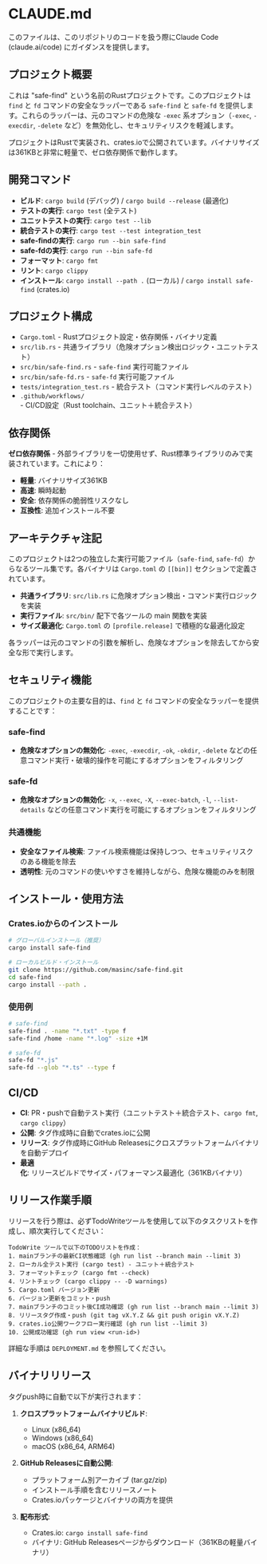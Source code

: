 # CLAUDE.md

このファイルは、このリポジトリのコードを扱う際にClaude Code (claude.ai/code)
にガイダンスを提供します。

## プロジェクト概要

これは "safe-find" という名前のRustプロジェクトです。このプロジェクトは `find` と `fd` コマンドの安全なラッパーである `safe-find` と `safe-fd` を提供します。これらのラッパーは、元のコマンドの危険な `-exec` 系オプション（`-exec`, `-execdir`, `-delete` など）を無効化し、セキュリティリスクを軽減します。

プロジェクトはRustで実装され、crates.ioで公開されています。バイナリサイズは361KBと非常に軽量で、ゼロ依存関係で動作します。

## 開発コマンド

- **ビルド**: `cargo build` (デバッグ) / `cargo build --release` (最適化)
- **テストの実行**: `cargo test` (全テスト)
- **ユニットテストの実行**: `cargo test --lib`
- **統合テストの実行**: `cargo test --test integration_test`
- **safe-findの実行**: `cargo run --bin safe-find`
- **safe-fdの実行**: `cargo run --bin safe-fd`
- **フォーマット**: `cargo fmt`
- **リント**: `cargo clippy`
- **インストール**: `cargo install --path .` (ローカル) / `cargo install safe-find` (crates.io)

## プロジェクト構成

- `Cargo.toml` - Rustプロジェクト設定・依存関係・バイナリ定義
- `src/lib.rs` - 共通ライブラリ（危険オプション検出ロジック・ユニットテスト）
- `src/bin/safe-find.rs` - `safe-find` 実行可能ファイル
- `src/bin/safe-fd.rs` - `safe-fd` 実行可能ファイル
- `tests/integration_test.rs` - 統合テスト（コマンド実行レベルのテスト）
- `.github/workflows/` - CI/CD設定（Rust toolchain、ユニット＋統合テスト）

## 依存関係

**ゼロ依存関係** - 外部ライブラリを一切使用せず、Rust標準ライブラリのみで実装されています。これにより：

- **軽量**: バイナリサイズ361KB
- **高速**: 瞬時起動
- **安全**: 依存関係の脆弱性リスクなし
- **互換性**: 追加インストール不要

## アーキテクチャ注記

このプロジェクトは2つの独立した実行可能ファイル（`safe-find`, `safe-fd`）からなるツール集です。各バイナリは `Cargo.toml` の `[[bin]]` セクションで定義されています。

- **共通ライブラリ**: `src/lib.rs` に危険オプション検出・コマンド実行ロジックを実装
- **実行ファイル**: `src/bin/` 配下で各ツールの main 関数を実装
- **サイズ最適化**: `Cargo.toml` の `[profile.release]` で積極的な最適化設定

各ラッパーは元のコマンドの引数を解析し、危険なオプションを除去してから安全な形で実行します。

## セキュリティ機能

このプロジェクトの主要な目的は、`find` と `fd`
コマンドの安全なラッパーを提供することです：

### safe-find

- **危険なオプションの無効化**: `-exec`, `-execdir`, `-ok`, `-okdir`, `-delete`
  などの任意コマンド実行・破壊的操作を可能にするオプションをフィルタリング

### safe-fd

- **危険なオプションの無効化**: `-x`, `--exec`, `-X`, `--exec-batch`, `-l`,
  `--list-details` などの任意コマンド実行を可能にするオプションをフィルタリング

### 共通機能

- **安全なファイル検索**:
  ファイル検索機能は保持しつつ、セキュリティリスクのある機能を除去
- **透明性**: 元のコマンドの使いやすさを維持しながら、危険な機能のみを制限

## インストール・使用方法

### Crates.ioからのインストール

```bash
# グローバルインストール（推奨）
cargo install safe-find

# ローカルビルド・インストール
git clone https://github.com/masinc/safe-find.git
cd safe-find
cargo install --path .
```

### 使用例

```bash
# safe-find
safe-find . -name "*.txt" -type f
safe-find /home -name "*.log" -size +1M

# safe-fd
safe-fd "*.js"
safe-fd --glob "*.ts" --type f
```

## CI/CD

- **CI**: PR・pushで自動テスト実行（ユニットテスト＋統合テスト、`cargo fmt`, `cargo clippy`）
- **公開**: タグ作成時に自動でcrates.ioに公開
- **リリース**: タグ作成時にGitHub Releasesにクロスプラットフォームバイナリを自動デプロイ
- **最適化**: リリースビルドでサイズ・パフォーマンス最適化（361KBバイナリ）

## リリース作業手順

リリースを行う際は、必ずTodoWriteツールを使用して以下のタスクリストを作成し、順次実行してください：

```
TodoWrite ツールで以下のTODOリストを作成：
1. mainブランチの最新CI状態確認 (gh run list --branch main --limit 3)
2. ローカル全テスト実行 (cargo test) - ユニット＋統合テスト
3. フォーマットチェック (cargo fmt --check)
4. リントチェック (cargo clippy -- -D warnings)
5. Cargo.toml バージョン更新
6. バージョン更新をコミット・push
7. mainブランチのコミット後CI成功確認 (gh run list --branch main --limit 3)
8. リリースタグ作成・push (git tag vX.Y.Z && git push origin vX.Y.Z)
9. crates.io公開ワークフロー実行確認 (gh run list --limit 3)
10. 公開成功確認 (gh run view <run-id>)
```

詳細な手順は `DEPLOYMENT.md` を参照してください。

## バイナリリリース

タグpush時に自動で以下が実行されます：

1. **クロスプラットフォームバイナリビルド**:
   - Linux (x86_64)
   - Windows (x86_64)
   - macOS (x86_64, ARM64)

2. **GitHub Releasesに自動公開**:
   - プラットフォーム別アーカイブ (tar.gz/zip)
   - インストール手順を含むリリースノート
   - Crates.ioパッケージとバイナリの両方を提供

3. **配布形式**:
   - Crates.io: `cargo install safe-find`
   - バイナリ: GitHub Releasesページからダウンロード（361KBの軽量バイナリ）
